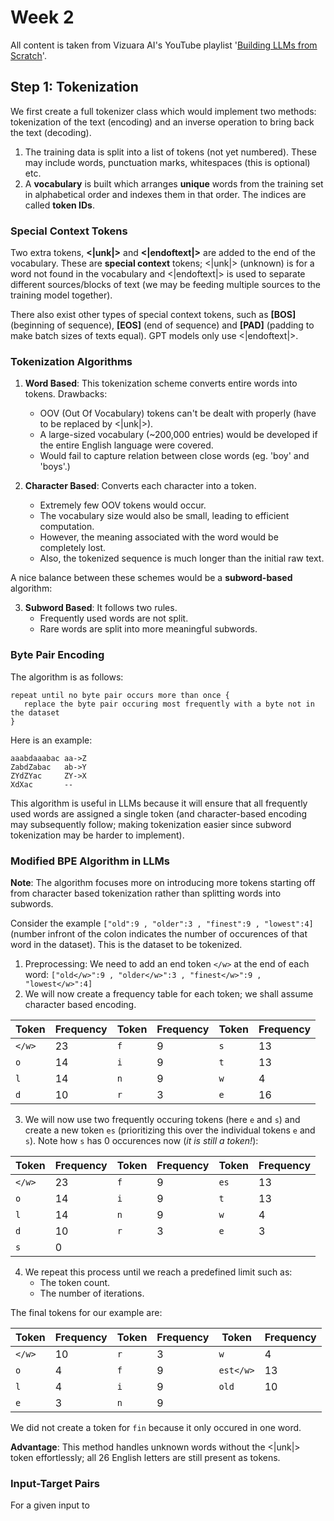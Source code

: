# Week 2

All content is taken from Vizuara AI's YouTube playlist '[Building LLMs from Scratch](https://youtube.com/playlist?list=PLPTV0NXA_ZSgsLAr8YCgCwhPIJNNtexWu&si=HPSZqC8bKeJmPCje)'.

## Step 1: Tokenization

We first create a full tokenizer class which would implement two methods: tokenization of the text (encoding) and an inverse operation to bring back the text (decoding).

1. The training data is split into a list of tokens (not yet numbered). These may include words, punctuation marks, whitespaces (this is optional) etc.
2. A __vocabulary__ is built which arranges __unique__ words from the training set in alphabetical order and indexes them in that order. The indices are called __token IDs__.


### Special Context Tokens

Two extra tokens, __<|unk|>__ and __<|endoftext|>__ are added to the end of the vocabulary. These are __special context__ tokens; <|unk|> (unknown) is for a word not found in the vocabulary and <|endoftext|> is used to separate different sources/blocks of text (we may be feeding multiple sources to the training model together).

There also exist other types of special context tokens, such as __[BOS]__ (beginning of sequence), __[EOS]__ (end of sequence) and __[PAD]__ (padding to make batch sizes of texts equal). GPT models only use <|endoftext|>.


### Tokenization Algorithms

1. __Word Based__: This tokenization scheme converts entire words into tokens. Drawbacks:
    - OOV (Out Of Vocabulary) tokens can't be dealt with properly (have to be replaced by <|unk|>).
    - A large-sized vocabulary (~200,000 entries) would be developed if the entire English language were covered.
    - Would fail to capture relation between close words (eg. 'boy' and 'boys'.)

2. __Character Based__: Converts each character into a token.
    - Extremely few OOV tokens would occur.
    - The vocabulary size would also be small, leading to efficient computation.
    - However, the meaning associated with the word would be completely lost.
    - Also, the tokenized sequence is much longer than the initial raw text.

A nice balance between these schemes would be a __subword-based__ algorithm:

3. __Subword Based__: It follows two rules.
    - Frequently used words are not split.
    - Rare words are split into more meaningful subwords.

### Byte Pair Encoding

The algorithm is as follows: 

```
repeat until no byte pair occurs more than once {
   replace the byte pair occuring most frequently with a byte not in the dataset
}
```
Here is an example:
```
aaabdaaabac aa->Z
ZabdZabac   ab->Y
ZYdZYac     ZY->X
XdXac       --
```

This algorithm is useful in LLMs because it will ensure that all frequently used words are assigned a single token (and character-based encoding may subsequently follow; making tokenization easier since subword tokenization may be harder to implement).

### Modified BPE Algorithm in LLMs

__Note__: The algorithm focuses more on introducing more tokens starting off from character based tokenization rather than splitting words into subwords.

Consider the example `["old":9 , "older":3 , "finest":9 , "lowest":4]` (number infront of the colon indicates the number of occurences of that word in the dataset). This is the dataset to be tokenized.
1. Preprocessing: We need to add an end token `</w>` at the end of each word: `["old</w>":9 , "older</w>":3 , "finest</w>":9 , "lowest</w>":4]`
2. We will now create a frequency table for each token; we shall assume character based encoding.

| Token       | Frequency | Token       | Frequency | Token       | Frequency |
|-----------  |-----------|-----------  |-----------|-----------  |-----------|
| `</w>`      | 23        | `f`         | 9         | `s`         | 13        |
| `o`         | 14        | `i`         | 9         | `t`         | 13        |
| `l`         | 14        | `n`         | 9         | `w`         | 4         |
| `d`         | 10        | `r`         | 3         | `e`         | 16        |

3. We will now use two frequently occuring tokens (here `e` and `s`) and create a new token `es` (prioritizing this over the individual tokens `e` and `s`). Note how `s` has 0 occurences now (_it is still a token!_):

| Token       | Frequency | Token       | Frequency | Token       | Frequency |
|-----------  |-----------|-----------  |-----------|-----------  |-----------|
| `</w>`      | 23        | `f`         | 9         | `es`        | 13        |
| `o`         | 14        | `i`         | 9         | `t`         | 13        |
| `l`         | 14        | `n`         | 9         | `w`         | 4         |
| `d`         | 10        | `r`         | 3         | `e`         | 3         |
| `s`         | 0         |             |           |             |           |


4. We repeat this process until we reach a predefined limit such as:
    - The token count.
    - The number of iterations.
    
The final tokens for our example are:

| Token       | Frequency | Token       | Frequency | Token       | Frequency |
|-----------  |-----------|-----------  |-----------|-----------  |-----------|
| `</w>`      | 10        | `r`         | 3         | `w`         | 4         |
| `o`         | 4         | `f`         | 9         | `est</w>`   | 13        |
| `l`         | 4         | `i`         | 9         | `old`       | 10        |
| `e`         | 3         | `n`         | 9         |             |           |

We did not create a token for `fin` because it only occured in one word.

__Advantage__: This method handles unknown words without the <|unk|> token effortlessly; all 26 English letters are still present as tokens.

### Input-Target Pairs

For a given input to 